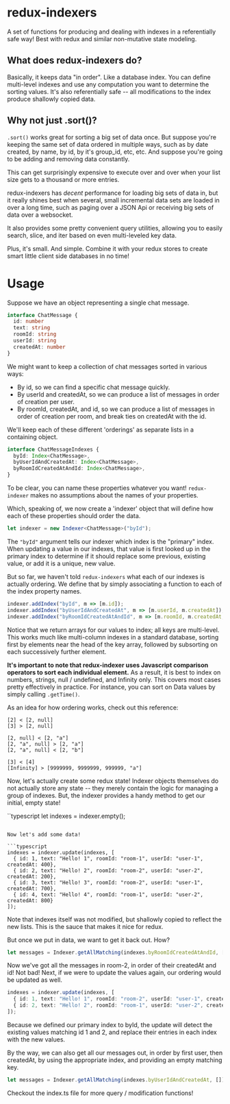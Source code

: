 # redux-indexers
A set of functions for producing and dealing with indexes in a referentially safe way!  Best with redux and similar non-mutative state modeling.

## What does redux-indexers do?

Basically, it keeps data "in order".  Like a database index.  You can define multi-level indexes and use any computation you want to determine the sorting values.
It's also referentially safe -- all modifications to the index produce shallowly copied data.

## Why not just .sort()?

`.sort()` works great for sorting a big set of data once.  But suppose you're keeping the same set of data ordered in multiple ways, such as by date created, by name, by id, by it's group_id, etc, etc.  And suppose you're going to be adding and removing data constantly.  

This can get surprisingly expensive to execute over and over when your list size gets to a thousand or more entries.

redux-indexers has *decent* performance for loading big sets of data in, but it really shines best when several, small incremental data sets are loaded in over a long time, such as paging over a JSON Api or receiving big sets of data over a websocket.

It also provides some pretty convenient query utilities, allowing you to easily search, slice, and iter based on even multi-leveled key data.

Plus, it's small.  And simple.  Combine it with your redux stores to create smart little client side databases in no time!

# Usage

Suppose we have an object representing a single chat message.

```typescript
interface ChatMessage {
  id: number
  text: string
  roomId: string
  userId: string
  createdAt: number
}
```

We might want to keep a collection of chat messages sorted in various ways:
* By id, so we can find a specific chat message quickly.
* By userId and createdAt, so we can produce a list of messages in order of creation per user.
* By roomId, createdAt, and id, so we can produce a list of messages in order of creation per room, and break ties on createdAt with the id.

We'll keep each of these different 'orderings' as separate lists in a containing object.

```typescript
interface ChatMessageIndexes {
  byId: Index<ChatMessage>,
  byUserIdAndCreatedAt: Index<ChatMessage>,
  byRoomIdCreatedAtAndId: Index<ChatMessage>,
}
```

To be clear, you can name these properties whatever you want!  `redux-indexer` makes no assumptions about the names of your properties.

Which, speaking of, we now create a 'indexer' object that will define how each of these properties should order the data.

```typescript
let indexer = new Indexer<ChatMessage>("byId");
```

The `"byId"` argument tells our indexer which index is the "primary" index.  When updating a value in our indexes, that value is first looked up in the primary index to determine
if it should replace some previous, existing value, or add it is a unique, new value. 

But so far, we haven't told `redux-indexers` what each of our indexes is actually ordering.  We define that by simply associating a function to each of the index property names.

```typescript
indexer.addIndex("byId", m => [m.id]);
indexer.addIndex("byUserIdAndCreatedAt", m => [m.userId, m.createdAt]);
indexer.addIndex("byRoomIdCreatedAtAndId", m => [m.roomId, m.createdAt, m.id]);
```

Notice that we return arrays for our values to index; all keys are multi-level.  This works much like multi-column indexes in a standard database, sorting first by elements near the head of the key array,  followed by subsorting on each successively further element.

**It's important to note that redux-indexer uses Javascript comparison operators to sort each individual element.**  As a result, it is best to index on numbers, strings, null / undefined, and Infinity only.  This covers most cases pretty effectively in practice.  For instance, you can sort on Data values by simply calling `.getTime()`.

As an idea for how ordering works, check out this reference:

```
[2] < [2, null]
[3] > [2, null]

[2, null] < [2, "a"]
[2, "a", null] > [2, "a"]
[2, "a", null] < [2, "b"]

[3] < [4]
[Infinity] > [9999999, 9999999, 999999, "a"]
```

Now, let's actually create some redux state!  Indexer objects themselves do not actually store any state -- they merely contain the logic for managing a group of indexes.  But, the indexer provides a handy method to get our initial, empty state!

``typescript
let indexes = indexer.empty();
```

Now let's add some data!

```typescript
indexes = indexer.update(indexes, [
  { id: 1, text: "Hello! 1", roomId: "room-1", userId: "user-1", createdAt: 400},
  { id: 2, text: "Hello! 2", roomId: "room-2", userId: "user-2", createdAt: 200},
  { id: 3, text: "Hello! 3", roomId: "room-2", userId: "user-1", createdAt: 700},
  { id: 4, text: "Hello! 4", roomId: "room-1", userId: "user-2", createdAt: 800}
]);
```

Note that indexes itself was not modified, but shallowly copied to reflect the new lists.  This is the sauce that makes it nice for redux.

But once we put in data, we want to get it back out.  How?

```typescript
let messages = Indexer.getAllMatching(indexes.byRoomIdCreatedAtAndId, ["room-2"]);
```

Now we've got all the messages in room-2, in order of their createdAt and id!  Not bad!  Next, if we were to update the values again, our ordering would be updated as well.

```typescript
indexes = indexer.update(indexes, [
  { id: 1, text: "Hello! 1", roomId: "room-2", userId: "user-1", createdAt: 400},
  { id: 2, text: "Hello! 2", roomId: "room-1", userId: "user-2", createdAt: 200},
]);
```

Because we defined our primary index to byId, the update will detect the existing values matching id 1 and 2, and replace their entries in each index with the new values.

By the way, we can also get all our messages out, in order by first user, then createdAt, by using the appropriate index, and providing an empty matching key.

```typescript
let messages = Indexer.getAllMatching(indexes.byUserIdAndCreatedAt, []);
```


Checkout the index.ts file for more query / modification functions!
